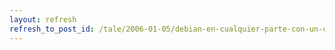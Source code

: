 ```yaml
---
layout: refresh
refresh_to_post_id: /tale/2006-01-05/debian-en-cualquier-parte-con-un-cd-y-un-disco-usb.html
---
```

